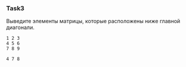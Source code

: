 ### Task3

Выведите элементы матрицы, которые расположены ниже главной диагонали.

```
1 2 3
4 5 6
7 8 9

4 7 8
```
